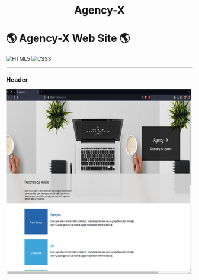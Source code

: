 <h1 align="center">Agency-X</h1>

# :earth_americas: Agency-X Web Site :earth_americas:

![HTML5](https://img.shields.io/badge/HTML5-E34F26?style=for-the-badge&logo=html5&logoColor=white)
![CSS3](https://img.shields.io/badge/CSS3-1572B6?style=for-the-badge&logo=css3&logoColor=white)

---

<h3>Header</h3>
<img src="img/screenshots/agency-header.png" width="500"  height="500" title="Header Page">
